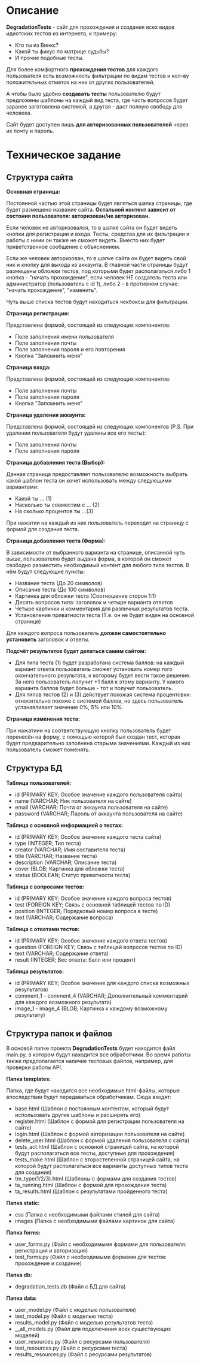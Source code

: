 # Описание
**DegradationTests** - сайт для прохождения и создания всех видов идиотских тестов из интернета, к примеру: 
- Кто ты из Винкс?
- Какой ты фикус по матрице судьбы?
- И прочие подобные тесты.

Для более комфортного **прохождения тестов** для каждого пользователя есть возможность фильтрации по видам тестов и кол-ву положительных отметок на них от других пользователей.

А чтобы было удобно **создавать тесты** пользователю будут предложены шаблоны на каждый вид теста, где часть вопросов будет заранее заготовлена системой, а другая - даст полную свободу для человека.

Сайт будет доступен лишь **для авторизованных пользователей** через их почту и пароль.

# Техническое задание
## Структура сайта
**Основная страница:**

Постоянной частью этой страницы будет являться шапка страницы, где будет размещено название сайта. **Остальной контент зависит от состония пользователя: авторизован/не авторизован.**

Если человек не авторизовался, то в шапке сайта он будет видеть кнопки для регистрации и входа. Тесты, средства для их фильтрации и работы с ними он также не сможет видеть. Вместо них будет приветственное сообщение с объяснением.

Если же человек авторизован, то в шапке сайта он будет видеть свой ник и кнопку для выхода из аккаунта. В главной части страницы будут размещены обложки тестов, под которыми будет располагаться либо 1 кнопка - "начать прохождение", если человек НЕ создатель теста или администратор (пользователь с id 1), либо 2 - в противном случае: "начать прохождение", "изменить".

Чуть выше списка тестов будут находиться чекбоксы для фильтрации.

**Страница регистрации:**

Представлена формой, состоящей из следующих компонентов:
- Поле заполнения имени пользователя
- Поле заполнения почты
- Поле заполнения пароля и его повторения
- Кнопка "Запомнить меня"

**Страница входа:**

Представлена формой, состоящей из следующих компонентов:
- Поле заполнения почты
- Поле заполнения пароля
- Кнопка "Запомнить меня"

**Страница удаления аккаунта:**

Представлена формой, состоящей из следующих компонентов (P.S. При удалении пользователя будут удалены все его тесты):
- Поле заполнения почты
- Поле заполнения пароля

**Страница добавления теста (Выбор):**

Данная страница предоставляет пользователю возможность выбрать какой шаблон теста он хочет использовать между следующими вариантами: 
- Какой ты ... (1)
- Насколько ты совместим с ... (2)
- На сколько процентов ты ...(3)
  
При нажатии на каждый из них пользователь переходит на страницу с формой для создания теста.

**Страница добавления теста (Форма):**

В зависимости от выбранного варианта на странице, описанной чуть выше, пользователю будет выдана форма, в которой он сможет свободно разместить необходимый контент для любого типа тестов. В нём будут следующие пункты:
- Название теста (До 20 символов)
- Описание теста (До 100 символов)
- Картинка для обложки теста (Соотношение сторон 1:1)
- Десять вопросов типа: заголовок и четыре варианта ответов
- Четыре картинки и комментария для различных результатов теста.
- Установление приватности теста (Т.е. он не будет виден на основной странице)

Для каждого вопроса пользователь **должен самостоятельно установить** заголовок и ответы.

**Подсчёт результатов будет делаться самим сайтом:** 
- Для типа теста (1) будет разработана система баллов: на каждый вариант ответа пользователь сможет установить номер того окончательного результата, к которому будет вести такое решение. За него пользователь получит +1 балл к этому варианту. У какого варианта баллов будет больше - тот и получит пользователь.
- Для типов тестов (2) и (3) действует похожая система процентовки: относительно похоже с системой баллов, но здесь пользователь устанавливает значение 0%, 5% или 10%.

**Страница изменения теста:**

При нажатиии на соответствующую кнопку пользователь будет перенесён на форму, с помощью которой был создан тест, которая будет предварительно заполнена старыми значениями. Каждый из них пользователь сможет поменять.
## Структура БД
**Таблица пользователей:**
- id (PRIMARY KEY; Особое значение каждого пользователя сайта)
- name (VARCHAR; Ник пользователя на сайте)
- email (VARCHAR; Почта от аккаунта пользователя на сайте)
- password (VARCHAR; Пароль от аккаунта пользователя на сайте)

**Таблица с основной информацией о тестах:**
- id (PRIMARY KEY; Особое значение каждого теста сайта)
- type (INTEGER; Тип теста)
- creator (VARCHAR; Имя составителя теста)
- title (VARCHAR; Название теста)
- description (VARCHAR; Описание теста)
- cover (BLOB; Картинка для обложки теста)
- status (BOOLEAN; Статус приватности теста)

**Таблица с вопросами тестов:**
- id (PRIMARY KEY; Особое значение каждого вопроса тестов)
- test (FOREIGN KEY; Связь с основной таблицей тестов по ID)
- position (INTEGER; Порядковый номер вопроса в тесте)
- text (VARCHAR; Содержание вопроса)

**Таблица с ответами тестов:**
- id (PRIMARY KEY; Особое значение каждого ответа тестов)
- question (FOREIGN KEY; Связь с таблицей вопросов тестов по ID)
- text (VARCHAR; Содержание ответа)
- result (INTEGER; Вес ответа: балл или процент)

**Таблица результатов:**
- id (PRIMARY KEY; Особое значение для каждого списка возможных результатов)
- comment_1 - comment_4 (VARCHAR; Дополнительный комментарий для каждого возможного результата)
- image_1 - image_4 (BLOB; Картинка к каждому возможному результату)
## Структура папок и файлов
В основой папке проекта **DegradationTests** будет находится файл main.py, в котором будут находится все обработчики. Во время работы также предполагается наличие тестовых файлов, например, для проверки работы API.

**Папка templates:**

Папка, где будут находится все необходимые html-файлы, которые впоследствии будут передаваться обработчикам. Сюда входят:
- base.html (Шаблон с постоянным контентом, который будут использовать другие шаблоны и расширять его)
- register.html (Шаблон с формой для регистрации пользователя на сайте)
- login.html (Шаблон с формой авторизации пользователя на сайте)
- delete_user.html (Шаблон с формой удаления пользователя с сайта)
- tests_act.html (Шаблон с основной страницей сайта, на которой будут располагаться все тесты, доступные для прохождения)
- tests_make.html (Шаблон с второстепенной страницей сайта, на которой будут располагаться все варианты доступных типов теста для создания)
- tm_type(1/2/3).html (Шаблоны с формами для создания тестов)
- ta_running.html (Шаблон с формой для прохождения теста)
- ta_results.html (Шаблон с результатами пройденного теста)

**Папка static:**
- css (Папка с необходимыми файлами стилей для сайта)
- images (Папка с необходимыми файлами картинок для сайта)

**Папка forms:**
- user_forms.py (Файл с необходимыми формами для пользователя: регистрация и авторизация)
- test_forms.py (Файл с необходимыми формами для тестов: прохождение и создание)

**Папка db:**
- degradation_tests.db (Файл с БД для сайта)

**Папка data:**
- user_model.py (Файл с моделью пользователя)
- test_model.py (Файл с моделью теста)
- results_model.py (Файл с моделью результатов теста)
- __all_models.py (Файл для подключения всех существующих моделей)
- user_resources.py (Файл с ресурсами пользователя)
- test_resources.py (Файл с ресурсами теста)
- results_resources.py (Файл с ресурсами результатов)
